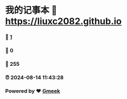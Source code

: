 # 我的记事本 :link: https://liuxc2082.github.io 
### :page_facing_up: [1](https://liuxc2082.github.io/tag.html) 
### :speech_balloon: 0 
### :hibiscus: 255 
### :alarm_clock: 2024-08-14 11:43:28 
### Powered by :heart: [Gmeek](https://github.com/Meekdai/Gmeek)
